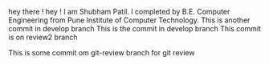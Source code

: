hey there !
hey ! I am Shubham Patil. I completed by B.E. Computer Engineering from Pune Institute of Computer Technology.
This is another commit in develop branch
This is the commit in develop branch
This commit is on review2 branch


This is some commit om git-review branch for git review